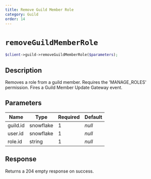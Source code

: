 ```yaml
---
title: Remove Guild Member Role
category: Guild
order: 14
---
```


# `removeGuildMemberRole`

```php
$client->guild->removeGuildMemberRole($parameters);
```

## Description

Removes a role from a guild member. Requires the &#039;MANAGE_ROLES&#039; permission.  Fires a Guild Member Update Gateway event.

## Parameters


Name | Type | Required | Default
--- | --- | --- | ---
guild.id | snowflake | 1 | *null*
user.id | snowflake | 1 | *null*
role.id | string | 1 | *null*

## Response

Returns a 204 empty response on success.


